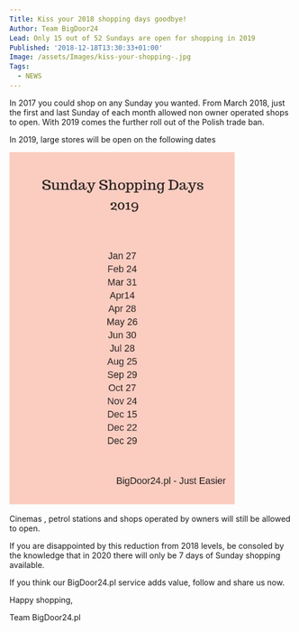 ```yaml
---
Title: Kiss your 2018 shopping days goodbye!
Author: Team BigDoor24
Lead: Only 15 out of 52 Sundays are open for shopping in 2019
Published: '2018-12-18T13:30:33+01:00'
Image: /assets/Images/kiss-your-shopping-.jpg
Tags:
  - NEWS
---
```

In 2017 you could shop on any Sunday you wanted. From March 2018, just the first and last Sunday of each month allowed non owner operated shops to open. With 2019 comes the further roll out of the Polish trade ban.

In 2019, large stores will be open on the following dates

![null](/assets/Images/shopping-days-2019.jpg)

Cinemas , petrol stations and shops operated by owners will still be allowed to open.

If you are disappointed by this reduction from 2018 levels, be consoled by the knowledge that in 2020 there will only be 7 days of Sunday shopping available.

If you think our BigDoor24.pl service adds value, follow and share us now.

<div class="sharethis-inline-share-buttons"></div>

Happy shopping,

Team BigDoor24.pl
